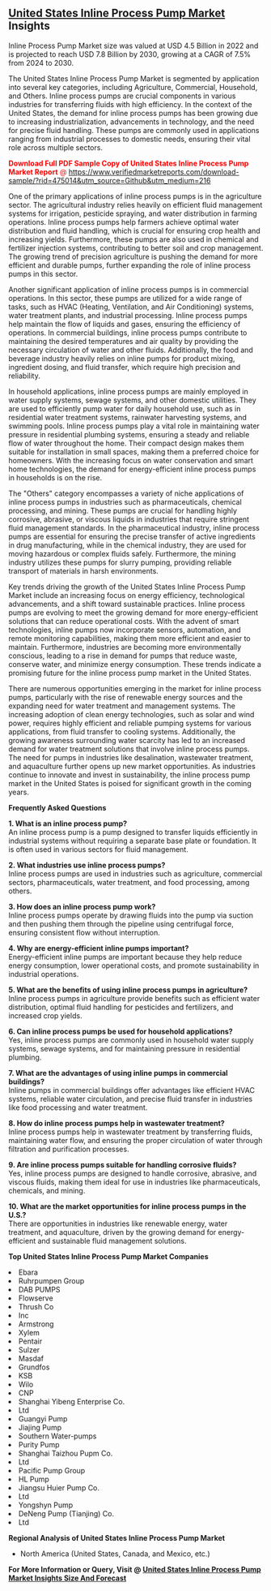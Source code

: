 <h2><a href="https://www.verifiedmarketreports.com/download-sample/?rid=475014&amp;utm_source=Github&amp;utm_medium=216" target="_blank">United States Inline Process Pump Market</a> Insights</h2><p>Inline Process Pump Market size was valued at USD 4.5 Billion in 2022 and is projected to reach USD 7.8 Billion by 2030, growing at a CAGR of 7.5% from 2024 to 2030.</p><p><p>The United States Inline Process Pump Market is segmented by application into several key categories, including Agriculture, Commercial, Household, and Others. Inline process pumps are crucial components in various industries for transferring fluids with high efficiency. In the context of the United States, the demand for inline process pumps has been growing due to increasing industrialization, advancements in technology, and the need for precise fluid handling. These pumps are commonly used in applications ranging from industrial processes to domestic needs, ensuring their vital role across multiple sectors. <p><span class=""><span style="color: #ff0000;"><strong>Download Full PDF Sample Copy of United States Inline Process Pump Market Report</strong> @ </span><a href="https://www.verifiedmarketreports.com/download-sample/?rid=475014&amp;utm_source=Github&amp;utm_medium=216" target="_blank">https://www.verifiedmarketreports.com/download-sample/?rid=475014&amp;utm_source=Github&amp;utm_medium=216</a></span></p></p><p>One of the primary applications of inline process pumps is in the agriculture sector. The agricultural industry relies heavily on efficient fluid management systems for irrigation, pesticide spraying, and water distribution in farming operations. Inline process pumps help farmers achieve optimal water distribution and fluid handling, which is crucial for ensuring crop health and increasing yields. Furthermore, these pumps are also used in chemical and fertilizer injection systems, contributing to better soil and crop management. The growing trend of precision agriculture is pushing the demand for more efficient and durable pumps, further expanding the role of inline process pumps in this sector.</p><p>Another significant application of inline process pumps is in commercial operations. In this sector, these pumps are utilized for a wide range of tasks, such as HVAC (Heating, Ventilation, and Air Conditioning) systems, water treatment plants, and industrial processing. Inline process pumps help maintain the flow of liquids and gases, ensuring the efficiency of operations. In commercial buildings, inline process pumps contribute to maintaining the desired temperatures and air quality by providing the necessary circulation of water and other fluids. Additionally, the food and beverage industry heavily relies on inline pumps for product mixing, ingredient dosing, and fluid transfer, which require high precision and reliability.</p><p>In household applications, inline process pumps are mainly employed in water supply systems, sewage systems, and other domestic utilities. They are used to efficiently pump water for daily household use, such as in residential water treatment systems, rainwater harvesting systems, and swimming pools. Inline process pumps play a vital role in maintaining water pressure in residential plumbing systems, ensuring a steady and reliable flow of water throughout the home. Their compact design makes them suitable for installation in small spaces, making them a preferred choice for homeowners. With the increasing focus on water conservation and smart home technologies, the demand for energy-efficient inline process pumps in households is on the rise.</p><p>The "Others" category encompasses a variety of niche applications of inline process pumps in industries such as pharmaceuticals, chemical processing, and mining. These pumps are crucial for handling highly corrosive, abrasive, or viscous liquids in industries that require stringent fluid management standards. In the pharmaceutical industry, inline process pumps are essential for ensuring the precise transfer of active ingredients in drug manufacturing, while in the chemical industry, they are used for moving hazardous or complex fluids safely. Furthermore, the mining industry utilizes these pumps for slurry pumping, providing reliable transport of materials in harsh environments.</p><p>Key trends driving the growth of the United States Inline Process Pump Market include an increasing focus on energy efficiency, technological advancements, and a shift toward sustainable practices. Inline process pumps are evolving to meet the growing demand for more energy-efficient solutions that can reduce operational costs. With the advent of smart technologies, inline pumps now incorporate sensors, automation, and remote monitoring capabilities, making them more efficient and easier to maintain. Furthermore, industries are becoming more environmentally conscious, leading to a rise in demand for pumps that reduce waste, conserve water, and minimize energy consumption. These trends indicate a promising future for the inline process pump market in the United States.</p><p>There are numerous opportunities emerging in the market for inline process pumps, particularly with the rise of renewable energy sources and the expanding need for water treatment and management systems. The increasing adoption of clean energy technologies, such as solar and wind power, requires highly efficient and reliable pumping systems for various applications, from fluid transfer to cooling systems. Additionally, the growing awareness surrounding water scarcity has led to an increased demand for water treatment solutions that involve inline process pumps. The need for pumps in industries like desalination, wastewater treatment, and aquaculture further opens up new market opportunities. As industries continue to innovate and invest in sustainability, the inline process pump market in the United States is poised for significant growth in the coming years.</p><p><strong>Frequently Asked Questions</strong></p><p><strong>1. What is an inline process pump?</strong><br>An inline process pump is a pump designed to transfer liquids efficiently in industrial systems without requiring a separate base plate or foundation. It is often used in various sectors for fluid management.</p><p><strong>2. What industries use inline process pumps?</strong><br>Inline process pumps are used in industries such as agriculture, commercial sectors, pharmaceuticals, water treatment, and food processing, among others.</p><p><strong>3. How does an inline process pump work?</strong><br>Inline process pumps operate by drawing fluids into the pump via suction and then pushing them through the pipeline using centrifugal force, ensuring consistent flow without interruption.</p><p><strong>4. Why are energy-efficient inline pumps important?</strong><br>Energy-efficient inline pumps are important because they help reduce energy consumption, lower operational costs, and promote sustainability in industrial operations.</p><p><strong>5. What are the benefits of using inline process pumps in agriculture?</strong><br>Inline process pumps in agriculture provide benefits such as efficient water distribution, optimal fluid handling for pesticides and fertilizers, and increased crop yields.</p><p><strong>6. Can inline process pumps be used for household applications?</strong><br>Yes, inline process pumps are commonly used in household water supply systems, sewage systems, and for maintaining pressure in residential plumbing.</p><p><strong>7. What are the advantages of using inline pumps in commercial buildings?</strong><br>Inline pumps in commercial buildings offer advantages like efficient HVAC systems, reliable water circulation, and precise fluid transfer in industries like food processing and water treatment.</p><p><strong>8. How do inline process pumps help in wastewater treatment?</strong><br>Inline process pumps help in wastewater treatment by transferring fluids, maintaining water flow, and ensuring the proper circulation of water through filtration and purification processes.</p><p><strong>9. Are inline process pumps suitable for handling corrosive fluids?</strong><br>Yes, inline process pumps are designed to handle corrosive, abrasive, and viscous fluids, making them ideal for use in industries like pharmaceuticals, chemicals, and mining.</p><p><strong>10. What are the market opportunities for inline process pumps in the U.S.?</strong><br>There are opportunities in industries like renewable energy, water treatment, and aquaculture, driven by the growing demand for energy-efficient and sustainable fluid management solutions.</p></p><p><strong>Top United States Inline Process Pump Market Companies</strong></p><div data-test-id=""><p><li>Ebara</li><li> Ruhrpumpen Group</li><li> DAB PUMPS</li><li> Flowserve</li><li> Thrush Co</li><li> Inc</li><li> Armstrong</li><li> Xylem</li><li> Pentair</li><li> Sulzer</li><li> Masdaf</li><li> Grundfos</li><li> KSB</li><li> Wilo</li><li> CNP</li><li> Shanghai Yibeng Enterprise Co.</li><li>Ltd</li><li> Guangyi Pump</li><li> Jiajing Pump</li><li> Southern Water-pumps</li><li> Purity Pump</li><li> Shanghai Taizhou Pupm Co.</li><li> Ltd</li><li> Pacific Pump Group</li><li> HL Pump</li><li> Jiangsu Huier Pump Co.</li><li> Ltd</li><li> Yongshyn Pump</li><li> DeNeng Pump (Tianjing) Co.</li><li> Ltd</li></p><div><strong>Regional Analysis of&nbsp;United States Inline Process Pump Market</strong></div><ul><li dir="ltr"><p dir="ltr">North America&nbsp;(United States, Canada, and Mexico, etc.)</p></li></ul><p><strong>For More Information or Query, Visit @&nbsp;</strong><strong><a href="https://www.verifiedmarketreports.com/product/inline-process-pump-market/?utm_source=Github&amp;utm_medium=216" target="_blank">United States Inline Process Pump Market Insights Size And Forecast</a></strong></p></div>
